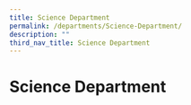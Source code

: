 ```yaml
---
title: Science Department
permalink: /departments/Science-Department/
description: ""
third_nav_title: Science Department
---
```

# Science Department